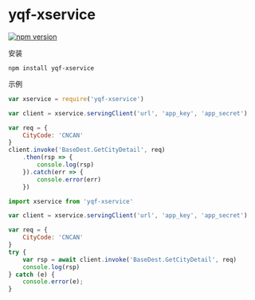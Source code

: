 # yqf-xservice
[![npm version](https://badge.fury.io/js/yqf-xservice.svg)](https://badge.fury.io/js/yqf-xservice)

安装
```
npm install yqf-xservice
```
示例
```javascript
var xservice = require('yqf-xservice')

var client = xservice.servingClient('url', 'app_key', 'app_secret')

var req = {
    CityCode: 'CNCAN'
}
client.invoke('BaseDest.GetCityDetail', req)
    .then(rsp => {
        console.log(rsp)
    }).catch(err => {
        console.error(err)
    })
```
```javascript
import xservice from 'yqf-xservice'

var client = xservice.servingClient('url', 'app_key', 'app_secret')

var req = {
    CityCode: 'CNCAN'
}
try {
    var rsp = await client.invoke('BaseDest.GetCityDetail', req)
    console.log(rsp)
} catch (e) {
    console.error(e);
}
```